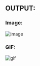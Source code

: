 ## OUTPUT:

### Image:
![image](https://github.com/MarzanShuvo/Line_follower_object_oriented_c_plus/tree/master/image/image.png)

### GIF:
![gif](https://github.com/MarzanShuvo/Line_follower_object_oriented_c_plus/tree/master/gif/line.gif)